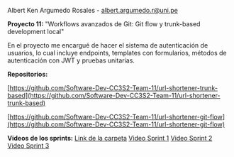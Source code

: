 Albert Ken Argumedo Rosales - albert.argumedo.r@uni.pe

**Proyecto 11:** "Workflows avanzados de Git: Git flow y trunk-based development local"

En el proyecto me encargué de hacer el sistema de autenticación de usuarios, lo cual incluye endpoints, 
templates con formularios, métodos de autenticación con JWT y pruebas unitarias.

**Repositorios:**

[https://github.com/Software-Dev-CC3S2-Team-11/url-shortener-trunk-based](https://github.com/Software-Dev-CC3S2-Team-11/url-shortener-trunk-based)

[https://github.com/Software-Dev-CC3S2-Team-11/url-shortener-git-flow](https://github.com/Software-Dev-CC3S2-Team-11/url-shortener-git-flow)


**Videos de los sprints:**
[Link de la carpeta](https://drive.google.com/drive/folders/13RWD6sEQQhO13_NrkIefeWZ3LTRbGw3D?usp=sharing)
[Video Sprint 1](https://drive.google.com/file/d/1ipr46XLEdPuav72qam_rZQW3C5Agrz_M/view?usp=drive_link)
[Video Sprint 2](https://drive.google.com/file/d/1cVDCZMa3FgHi3V0B4leBp0FyJtLYigUN/view?usp=drive_link)
[Video Sprint 3](https://drive.google.com/file/d/1LY1KMzX9wIvzUipZ1RB9ikz1e-Ha-H_l/view?usp=drive_link)
